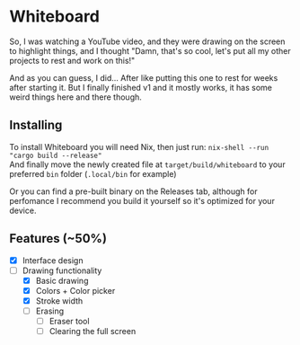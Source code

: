 # Whiteboard
So, I was watching a YouTube video, and they were drawing on the screen to highlight things, and I thought "Damn, that's so cool, let's put all my other projects to rest and work on this!"

And as you can guess, I did... After like putting this one to rest for weeks after starting it. But I finally finished v1 and it mostly works, it has some weird things here and there though.

## Installing
To install Whiteboard you will need Nix, then just run: `nix-shell --run "cargo build --release"` \
And finally move the newly created file at `target/build/whiteboard` to your preferred `bin` folder (`.local/bin` for example)

Or you can find a pre-built binary on the Releases tab, although for perfomance I recommend you build it yourself so it's optimized for your device.

## Features (~50%)
- [X] Interface design
- [ ] Drawing functionality
    - [X] Basic drawing
    - [X] Colors + Color picker
    - [X] Stroke width
    - [ ] Erasing
        - [ ] Eraser tool
        - [ ] Clearing the full screen
